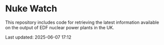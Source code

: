 # Nuke Watch

This repository includes code for retrieving the latest information available on the output of EDF nuclear power plants in the UK.

Last updated: 2025-06-07 17:12